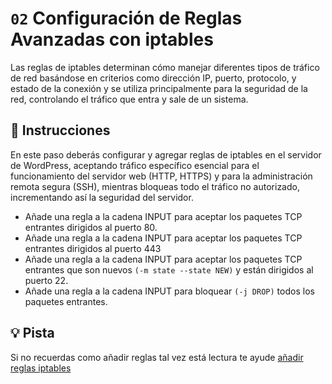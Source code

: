 # `02` Configuración de Reglas Avanzadas con iptables

Las reglas de iptables determinan cómo manejar diferentes tipos de tráfico de red basándose en criterios como dirección IP, puerto, protocolo, y estado de la conexión y se utiliza principalmente para la seguridad de la red, controlando el tráfico que entra y sale de un sistema.

## 📝 Instrucciones

En este paso deberás configurar y agregar reglas de iptables en el servidor de WordPress, aceptando tráfico específico esencial para el funcionamiento del servidor web (HTTP, HTTPS) y para la administración remota segura (SSH), mientras bloqueas todo el tráfico no autorizado, incrementando así la seguridad del servidor.

* Añade una regla a la cadena INPUT para aceptar los paquetes TCP entrantes dirigidos al puerto 80.
* Añade una regla a la cadena INPUT para aceptar los paquetes TCP entrantes dirigidos al puerto 443
* Añade una regla a la cadena INPUT para aceptar los paquetes TCP entrantes que son nuevos `(-m state --state NEW)` y están dirigidos al puerto 22.
* Añade una regla a la cadena INPUT para bloquear `(-j DROP)` todos los paquetes entrantes.


## 💡 Pista

Si no recuerdas como añadir reglas tal vez está lectura te ayude [añadir reglas iptables](https://4geeks.com/es/lesson/intro-a-seguridad-de-linux#instalacion-de-iptables)